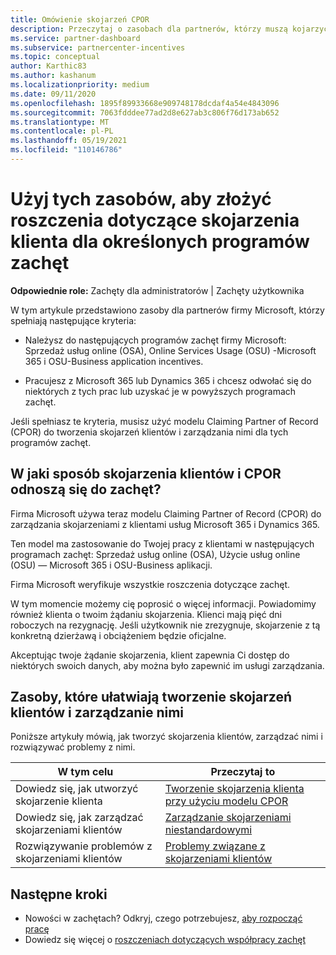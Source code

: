 ```yaml
---
title: Omówienie skojarzeń CPOR
description: Przeczytaj o zasobach dla partnerów, którzy muszą kojarzyć klientów z konkretnymi programami zachęt za pośrednictwem Claiming Partner of Record (CPOR).
ms.service: partner-dashboard
ms.subservice: partnercenter-incentives
ms.topic: conceptual
author: Karthic83
ms.author: kashanum
ms.localizationpriority: medium
ms.date: 09/11/2020
ms.openlocfilehash: 1895f89933668e909748178dcdaf4a54e4843096
ms.sourcegitcommit: 7063fdddee77ad2d8e627ab3c806f76d173ab652
ms.translationtype: MT
ms.contentlocale: pl-PL
ms.lasthandoff: 05/19/2021
ms.locfileid: "110146786"
---
```

# <a name="use-these-resources-to-make-customer-association-claims-for-specific-incentives-programs"></a>Użyj tych zasobów, aby złożyć roszczenia dotyczące skojarzenia klienta dla określonych programów zachęt

**Odpowiednie role:** Zachęty dla administratorów | Zachęty użytkownika

W tym artykule przedstawiono zasoby dla partnerów firmy Microsoft, którzy spełniają następujące kryteria:

- Należysz do następujących programów zachęt firmy Microsoft: Sprzedaż usług online (OSA), Online Services Usage (OSU) -Microsoft 365 i OSU-Business application incentives.

- Pracujesz z Microsoft 365 lub Dynamics 365 i chcesz odwołać się do niektórych z tych prac lub uzyskać je w powyższych programach zachęt.

Jeśli spełniasz te kryteria, musisz użyć modelu Claiming Partner of Record (CPOR) do tworzenia skojarzeń klientów i zarządzania nimi dla tych programów zachęt.
 
## <a name="how-do-customer-associations-and-cpor-relate-to-incentives"></a>W jaki sposób skojarzenia klientów i CPOR odnoszą się do zachęt?

Firma Microsoft używa teraz modelu Claiming Partner of Record (CPOR) do zarządzania skojarzeniami z klientami usług Microsoft 365 i Dynamics 365.

Ten model ma zastosowanie do Twojej pracy z klientami w następujących programach zachęt: Sprzedaż usług online (OSA), Użycie usług online (OSU) — Microsoft 365 i OSU-Business aplikacji.

Firma Microsoft weryfikuje wszystkie roszczenia dotyczące zachęt.

W tym momencie możemy cię poprosić o więcej informacji. Powiadomimy również klienta o twoim żądaniu skojarzenia. Klienci mają pięć dni roboczych na rezygnację. Jeśli użytkownik nie zrezygnuje, skojarzenie z tą konkretną dzierżawą i obciążeniem będzie oficjalne.

Akceptując twoje żądanie skojarzenia, klient zapewnia Ci dostęp do niektórych swoich danych, aby można było zapewnić im usługi zarządzania. 

## <a name="resources-to-help-you-create-and-manage-customer-associations"></a>Zasoby, które ułatwiają tworzenie skojarzeń klientów i zarządzanie nimi

Poniższe artykuły mówią, jak tworzyć skojarzenia klientów, zarządzać nimi i rozwiązywać problemy z nimi.

|  **W tym celu**  |  **Przeczytaj to**  |
|--------------|-----------|
| Dowiedz się, jak utworzyć skojarzenie klienta  | [Tworzenie skojarzenia klienta przy użyciu modelu CPOR](submit-osa-claim.md)  |
|Dowiedz się, jak zarządzać skojarzeniami klientów  | [Zarządzanie skojarzeniami niestandardowymi](incentives-manage-customer-associations.md)  |
|Rozwiązywanie problemów z skojarzeniami klientów  | [Problemy związane z skojarzeniami klientów](incentives-customer-association-issues.md)  |

## <a name="next-steps"></a>Następne kroki

- Nowości w zachętach? Odkryj, czego potrzebujesz, [aby rozpocząć pracę](incentives-get-started-intro.md)
- Dowiedz się więcej o [roszczeniach dotyczących współpracy zachęt](claims-overview.md)
